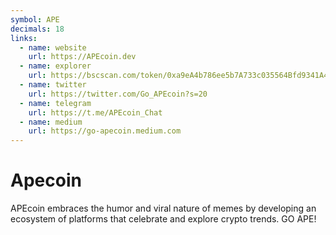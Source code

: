 ```yaml
---
symbol: APE
decimals: 18
links:
  - name: website
    url: https://APEcoin.dev
  - name: explorer
    url: https://bscscan.com/token/0xa9eA4b786ee5b7A733c035564Bfd9341A4c9FC1e
  - name: twitter
    url: https://twitter.com/Go_APEcoin?s=20
  - name: telegram
    url: https://t.me/APEcoin_Chat
  - name: medium
    url: https://go-apecoin.medium.com
---
```


# Apecoin

APEcoin embraces the humor and viral nature of memes by developing an ecosystem of platforms that celebrate and explore crypto trends. GO APE!
